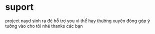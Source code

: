 # suport
project nayd sinh ra đẻ hỗ trợ you 
vì thế hay thường xuyên đóng góp ý tưởng vào cho tôi nhé 
thanks các bạn
